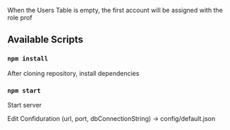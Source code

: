 When the Users Table is empty, the first account will be assigned with the role prof

## Available Scripts

### `npm install`
After cloning repository, install dependencies


### `npm start`
Start server

Edit Confiduration (url, port, dbConnectionString)
-> config/default.json